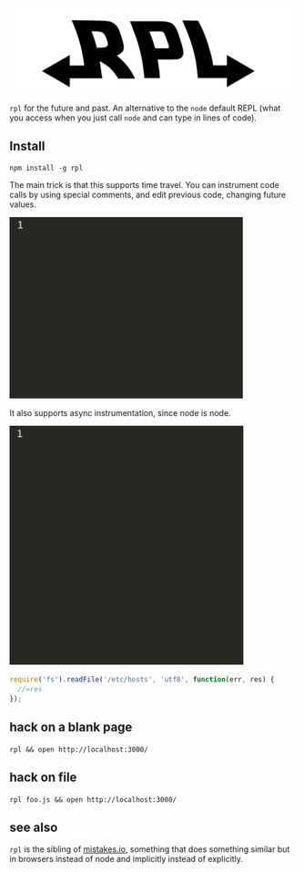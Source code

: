 ![rpl](images/logo.png)

`rpl` for the future and past. An alternative to the `node` default
REPL (what you access when you just call `node` and can type in lines of code).

## Install

    npm install -g rpl

The main trick is that this supports time travel. You can instrument code
calls by using special comments, and edit previous code, changing future values.

![](images/apples.gif)

It also supports async instrumentation, since node is node.

![](images/fs.gif)

```js
require('fs').readFile('/etc/hosts', 'utf8', function(err, res) {
  //=res
});
```

## hack on a blank page

    rpl && open http://localhost:3000/

## hack on file

    rpl foo.js && open http://localhost:3000/

## see also

`rpl` is the sibling of [mistakes.io](http://mistakes.io/), something
that does something similar but in browsers instead of node and implicitly
instead of explicitly.
